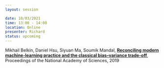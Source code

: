```yaml
---
layout: session

date: 10/03/2021
time: 13:00 - 14:00
location: Online
presenter: Richard
status: upcoming
---
```

Mikhail Belkin,
Daniel Hsu,
Siyuan Ma,
Soumik Mandal,
**[Reconciling modern machine-learning practice and the classical bias–variance trade-off](
papers/0054-reconciling-modern-ML-practice-and-the-bias-variance-trade-off)**,
Proceedings of the National Academy of Sciences,
2019

